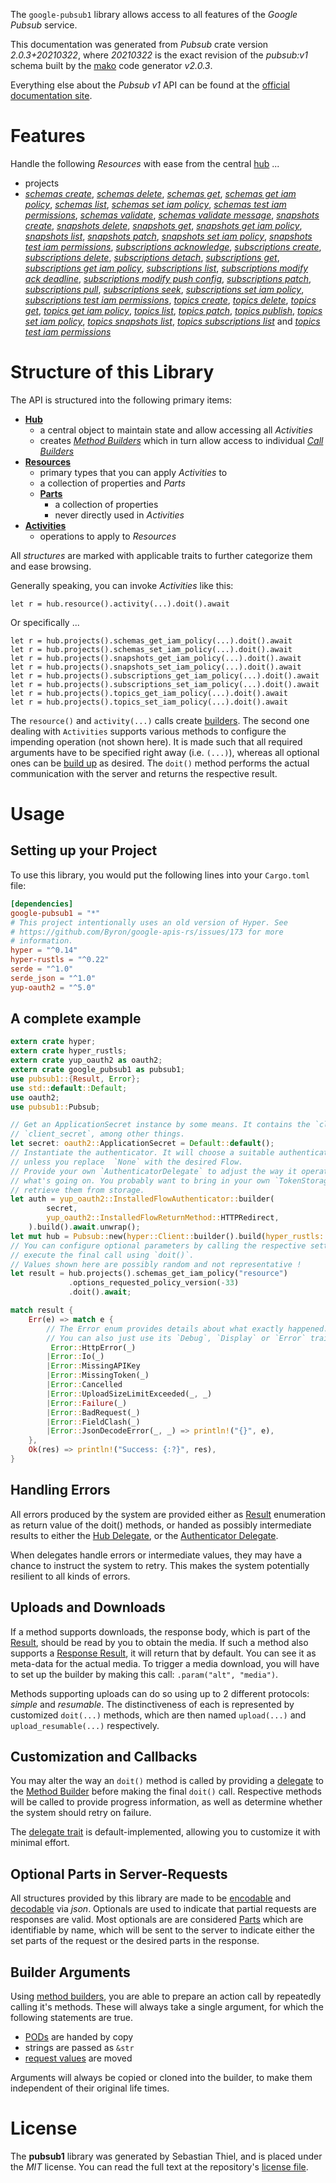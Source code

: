 <!---
DO NOT EDIT !
This file was generated automatically from 'src/mako/api/README.md.mako'
DO NOT EDIT !
-->
The `google-pubsub1` library allows access to all features of the *Google Pubsub* service.

This documentation was generated from *Pubsub* crate version *2.0.3+20210322*, where *20210322* is the exact revision of the *pubsub:v1* schema built by the [mako](http://www.makotemplates.org/) code generator *v2.0.3*.

Everything else about the *Pubsub* *v1* API can be found at the
[official documentation site](https://cloud.google.com/pubsub/docs).
# Features

Handle the following *Resources* with ease from the central [hub](https://docs.rs/google-pubsub1/2.0.3+20210322/google_pubsub1/Pubsub) ... 

* projects
 * [*schemas create*](https://docs.rs/google-pubsub1/2.0.3+20210322/google_pubsub1/api::ProjectSchemaCreateCall), [*schemas delete*](https://docs.rs/google-pubsub1/2.0.3+20210322/google_pubsub1/api::ProjectSchemaDeleteCall), [*schemas get*](https://docs.rs/google-pubsub1/2.0.3+20210322/google_pubsub1/api::ProjectSchemaGetCall), [*schemas get iam policy*](https://docs.rs/google-pubsub1/2.0.3+20210322/google_pubsub1/api::ProjectSchemaGetIamPolicyCall), [*schemas list*](https://docs.rs/google-pubsub1/2.0.3+20210322/google_pubsub1/api::ProjectSchemaListCall), [*schemas set iam policy*](https://docs.rs/google-pubsub1/2.0.3+20210322/google_pubsub1/api::ProjectSchemaSetIamPolicyCall), [*schemas test iam permissions*](https://docs.rs/google-pubsub1/2.0.3+20210322/google_pubsub1/api::ProjectSchemaTestIamPermissionCall), [*schemas validate*](https://docs.rs/google-pubsub1/2.0.3+20210322/google_pubsub1/api::ProjectSchemaValidateCall), [*schemas validate message*](https://docs.rs/google-pubsub1/2.0.3+20210322/google_pubsub1/api::ProjectSchemaValidateMessageCall), [*snapshots create*](https://docs.rs/google-pubsub1/2.0.3+20210322/google_pubsub1/api::ProjectSnapshotCreateCall), [*snapshots delete*](https://docs.rs/google-pubsub1/2.0.3+20210322/google_pubsub1/api::ProjectSnapshotDeleteCall), [*snapshots get*](https://docs.rs/google-pubsub1/2.0.3+20210322/google_pubsub1/api::ProjectSnapshotGetCall), [*snapshots get iam policy*](https://docs.rs/google-pubsub1/2.0.3+20210322/google_pubsub1/api::ProjectSnapshotGetIamPolicyCall), [*snapshots list*](https://docs.rs/google-pubsub1/2.0.3+20210322/google_pubsub1/api::ProjectSnapshotListCall), [*snapshots patch*](https://docs.rs/google-pubsub1/2.0.3+20210322/google_pubsub1/api::ProjectSnapshotPatchCall), [*snapshots set iam policy*](https://docs.rs/google-pubsub1/2.0.3+20210322/google_pubsub1/api::ProjectSnapshotSetIamPolicyCall), [*snapshots test iam permissions*](https://docs.rs/google-pubsub1/2.0.3+20210322/google_pubsub1/api::ProjectSnapshotTestIamPermissionCall), [*subscriptions acknowledge*](https://docs.rs/google-pubsub1/2.0.3+20210322/google_pubsub1/api::ProjectSubscriptionAcknowledgeCall), [*subscriptions create*](https://docs.rs/google-pubsub1/2.0.3+20210322/google_pubsub1/api::ProjectSubscriptionCreateCall), [*subscriptions delete*](https://docs.rs/google-pubsub1/2.0.3+20210322/google_pubsub1/api::ProjectSubscriptionDeleteCall), [*subscriptions detach*](https://docs.rs/google-pubsub1/2.0.3+20210322/google_pubsub1/api::ProjectSubscriptionDetachCall), [*subscriptions get*](https://docs.rs/google-pubsub1/2.0.3+20210322/google_pubsub1/api::ProjectSubscriptionGetCall), [*subscriptions get iam policy*](https://docs.rs/google-pubsub1/2.0.3+20210322/google_pubsub1/api::ProjectSubscriptionGetIamPolicyCall), [*subscriptions list*](https://docs.rs/google-pubsub1/2.0.3+20210322/google_pubsub1/api::ProjectSubscriptionListCall), [*subscriptions modify ack deadline*](https://docs.rs/google-pubsub1/2.0.3+20210322/google_pubsub1/api::ProjectSubscriptionModifyAckDeadlineCall), [*subscriptions modify push config*](https://docs.rs/google-pubsub1/2.0.3+20210322/google_pubsub1/api::ProjectSubscriptionModifyPushConfigCall), [*subscriptions patch*](https://docs.rs/google-pubsub1/2.0.3+20210322/google_pubsub1/api::ProjectSubscriptionPatchCall), [*subscriptions pull*](https://docs.rs/google-pubsub1/2.0.3+20210322/google_pubsub1/api::ProjectSubscriptionPullCall), [*subscriptions seek*](https://docs.rs/google-pubsub1/2.0.3+20210322/google_pubsub1/api::ProjectSubscriptionSeekCall), [*subscriptions set iam policy*](https://docs.rs/google-pubsub1/2.0.3+20210322/google_pubsub1/api::ProjectSubscriptionSetIamPolicyCall), [*subscriptions test iam permissions*](https://docs.rs/google-pubsub1/2.0.3+20210322/google_pubsub1/api::ProjectSubscriptionTestIamPermissionCall), [*topics create*](https://docs.rs/google-pubsub1/2.0.3+20210322/google_pubsub1/api::ProjectTopicCreateCall), [*topics delete*](https://docs.rs/google-pubsub1/2.0.3+20210322/google_pubsub1/api::ProjectTopicDeleteCall), [*topics get*](https://docs.rs/google-pubsub1/2.0.3+20210322/google_pubsub1/api::ProjectTopicGetCall), [*topics get iam policy*](https://docs.rs/google-pubsub1/2.0.3+20210322/google_pubsub1/api::ProjectTopicGetIamPolicyCall), [*topics list*](https://docs.rs/google-pubsub1/2.0.3+20210322/google_pubsub1/api::ProjectTopicListCall), [*topics patch*](https://docs.rs/google-pubsub1/2.0.3+20210322/google_pubsub1/api::ProjectTopicPatchCall), [*topics publish*](https://docs.rs/google-pubsub1/2.0.3+20210322/google_pubsub1/api::ProjectTopicPublishCall), [*topics set iam policy*](https://docs.rs/google-pubsub1/2.0.3+20210322/google_pubsub1/api::ProjectTopicSetIamPolicyCall), [*topics snapshots list*](https://docs.rs/google-pubsub1/2.0.3+20210322/google_pubsub1/api::ProjectTopicSnapshotListCall), [*topics subscriptions list*](https://docs.rs/google-pubsub1/2.0.3+20210322/google_pubsub1/api::ProjectTopicSubscriptionListCall) and [*topics test iam permissions*](https://docs.rs/google-pubsub1/2.0.3+20210322/google_pubsub1/api::ProjectTopicTestIamPermissionCall)




# Structure of this Library

The API is structured into the following primary items:

* **[Hub](https://docs.rs/google-pubsub1/2.0.3+20210322/google_pubsub1/Pubsub)**
    * a central object to maintain state and allow accessing all *Activities*
    * creates [*Method Builders*](https://docs.rs/google-pubsub1/2.0.3+20210322/google_pubsub1/client::MethodsBuilder) which in turn
      allow access to individual [*Call Builders*](https://docs.rs/google-pubsub1/2.0.3+20210322/google_pubsub1/client::CallBuilder)
* **[Resources](https://docs.rs/google-pubsub1/2.0.3+20210322/google_pubsub1/client::Resource)**
    * primary types that you can apply *Activities* to
    * a collection of properties and *Parts*
    * **[Parts](https://docs.rs/google-pubsub1/2.0.3+20210322/google_pubsub1/client::Part)**
        * a collection of properties
        * never directly used in *Activities*
* **[Activities](https://docs.rs/google-pubsub1/2.0.3+20210322/google_pubsub1/client::CallBuilder)**
    * operations to apply to *Resources*

All *structures* are marked with applicable traits to further categorize them and ease browsing.

Generally speaking, you can invoke *Activities* like this:

```Rust,ignore
let r = hub.resource().activity(...).doit().await
```

Or specifically ...

```ignore
let r = hub.projects().schemas_get_iam_policy(...).doit().await
let r = hub.projects().schemas_set_iam_policy(...).doit().await
let r = hub.projects().snapshots_get_iam_policy(...).doit().await
let r = hub.projects().snapshots_set_iam_policy(...).doit().await
let r = hub.projects().subscriptions_get_iam_policy(...).doit().await
let r = hub.projects().subscriptions_set_iam_policy(...).doit().await
let r = hub.projects().topics_get_iam_policy(...).doit().await
let r = hub.projects().topics_set_iam_policy(...).doit().await
```

The `resource()` and `activity(...)` calls create [builders][builder-pattern]. The second one dealing with `Activities` 
supports various methods to configure the impending operation (not shown here). It is made such that all required arguments have to be 
specified right away (i.e. `(...)`), whereas all optional ones can be [build up][builder-pattern] as desired.
The `doit()` method performs the actual communication with the server and returns the respective result.

# Usage

## Setting up your Project

To use this library, you would put the following lines into your `Cargo.toml` file:

```toml
[dependencies]
google-pubsub1 = "*"
# This project intentionally uses an old version of Hyper. See
# https://github.com/Byron/google-apis-rs/issues/173 for more
# information.
hyper = "^0.14"
hyper-rustls = "^0.22"
serde = "^1.0"
serde_json = "^1.0"
yup-oauth2 = "^5.0"
```

## A complete example

```Rust
extern crate hyper;
extern crate hyper_rustls;
extern crate yup_oauth2 as oauth2;
extern crate google_pubsub1 as pubsub1;
use pubsub1::{Result, Error};
use std::default::Default;
use oauth2;
use pubsub1::Pubsub;

// Get an ApplicationSecret instance by some means. It contains the `client_id` and 
// `client_secret`, among other things.
let secret: oauth2::ApplicationSecret = Default::default();
// Instantiate the authenticator. It will choose a suitable authentication flow for you, 
// unless you replace  `None` with the desired Flow.
// Provide your own `AuthenticatorDelegate` to adjust the way it operates and get feedback about 
// what's going on. You probably want to bring in your own `TokenStorage` to persist tokens and
// retrieve them from storage.
let auth = yup_oauth2::InstalledFlowAuthenticator::builder(
        secret,
        yup_oauth2::InstalledFlowReturnMethod::HTTPRedirect,
    ).build().await.unwrap();
let mut hub = Pubsub::new(hyper::Client::builder().build(hyper_rustls::HttpsConnector::with_native_roots()), auth);
// You can configure optional parameters by calling the respective setters at will, and
// execute the final call using `doit()`.
// Values shown here are possibly random and not representative !
let result = hub.projects().schemas_get_iam_policy("resource")
             .options_requested_policy_version(-33)
             .doit().await;

match result {
    Err(e) => match e {
        // The Error enum provides details about what exactly happened.
        // You can also just use its `Debug`, `Display` or `Error` traits
         Error::HttpError(_)
        |Error::Io(_)
        |Error::MissingAPIKey
        |Error::MissingToken(_)
        |Error::Cancelled
        |Error::UploadSizeLimitExceeded(_, _)
        |Error::Failure(_)
        |Error::BadRequest(_)
        |Error::FieldClash(_)
        |Error::JsonDecodeError(_, _) => println!("{}", e),
    },
    Ok(res) => println!("Success: {:?}", res),
}

```
## Handling Errors

All errors produced by the system are provided either as [Result](https://docs.rs/google-pubsub1/2.0.3+20210322/google_pubsub1/client::Result) enumeration as return value of
the doit() methods, or handed as possibly intermediate results to either the 
[Hub Delegate](https://docs.rs/google-pubsub1/2.0.3+20210322/google_pubsub1/client::Delegate), or the [Authenticator Delegate](https://docs.rs/yup-oauth2/*/yup_oauth2/trait.AuthenticatorDelegate.html).

When delegates handle errors or intermediate values, they may have a chance to instruct the system to retry. This 
makes the system potentially resilient to all kinds of errors.

## Uploads and Downloads
If a method supports downloads, the response body, which is part of the [Result](https://docs.rs/google-pubsub1/2.0.3+20210322/google_pubsub1/client::Result), should be
read by you to obtain the media.
If such a method also supports a [Response Result](https://docs.rs/google-pubsub1/2.0.3+20210322/google_pubsub1/client::ResponseResult), it will return that by default.
You can see it as meta-data for the actual media. To trigger a media download, you will have to set up the builder by making
this call: `.param("alt", "media")`.

Methods supporting uploads can do so using up to 2 different protocols: 
*simple* and *resumable*. The distinctiveness of each is represented by customized 
`doit(...)` methods, which are then named `upload(...)` and `upload_resumable(...)` respectively.

## Customization and Callbacks

You may alter the way an `doit()` method is called by providing a [delegate](https://docs.rs/google-pubsub1/2.0.3+20210322/google_pubsub1/client::Delegate) to the 
[Method Builder](https://docs.rs/google-pubsub1/2.0.3+20210322/google_pubsub1/client::CallBuilder) before making the final `doit()` call. 
Respective methods will be called to provide progress information, as well as determine whether the system should 
retry on failure.

The [delegate trait](https://docs.rs/google-pubsub1/2.0.3+20210322/google_pubsub1/client::Delegate) is default-implemented, allowing you to customize it with minimal effort.

## Optional Parts in Server-Requests

All structures provided by this library are made to be [encodable](https://docs.rs/google-pubsub1/2.0.3+20210322/google_pubsub1/client::RequestValue) and 
[decodable](https://docs.rs/google-pubsub1/2.0.3+20210322/google_pubsub1/client::ResponseResult) via *json*. Optionals are used to indicate that partial requests are responses 
are valid.
Most optionals are are considered [Parts](https://docs.rs/google-pubsub1/2.0.3+20210322/google_pubsub1/client::Part) which are identifiable by name, which will be sent to 
the server to indicate either the set parts of the request or the desired parts in the response.

## Builder Arguments

Using [method builders](https://docs.rs/google-pubsub1/2.0.3+20210322/google_pubsub1/client::CallBuilder), you are able to prepare an action call by repeatedly calling it's methods.
These will always take a single argument, for which the following statements are true.

* [PODs][wiki-pod] are handed by copy
* strings are passed as `&str`
* [request values](https://docs.rs/google-pubsub1/2.0.3+20210322/google_pubsub1/client::RequestValue) are moved

Arguments will always be copied or cloned into the builder, to make them independent of their original life times.

[wiki-pod]: http://en.wikipedia.org/wiki/Plain_old_data_structure
[builder-pattern]: http://en.wikipedia.org/wiki/Builder_pattern
[google-go-api]: https://github.com/google/google-api-go-client

# License
The **pubsub1** library was generated by Sebastian Thiel, and is placed 
under the *MIT* license.
You can read the full text at the repository's [license file][repo-license].

[repo-license]: https://github.com/Byron/google-apis-rsblob/main/LICENSE.md
